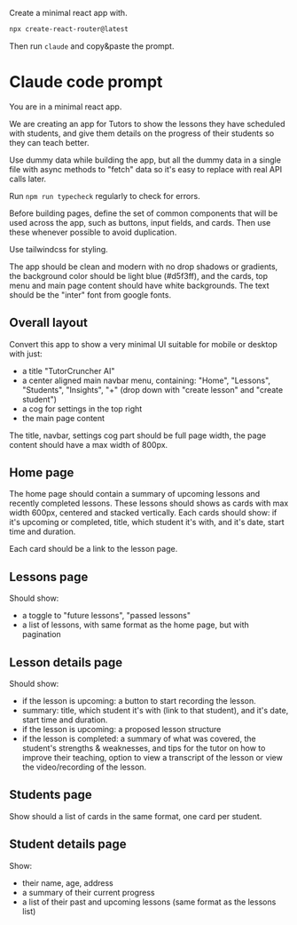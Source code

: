 Create a minimal react app with.

```bash
npx create-react-router@latest
```

Then run `claude` and copy&paste the prompt.

# Claude code prompt

You are in a minimal react app.

We are creating an app for Tutors to show the lessons they have scheduled with students, and give them details on the progress of their students so they can teach better.

Use dummy data while building the app, but all the dummy data in a single file with async methods to "fetch" data so it's easy to replace with real API calls later.

Run `npm run typecheck` regularly to check for errors.

Before building pages, define the set of common components that will be used across the app, such as buttons, input fields, and cards. Then use these whenever possible to avoid duplication.

Use tailwindcss for styling.

The app should be clean and modern with no drop shadows or gradients, the background color should be light blue (#d5f3ff), and the cards, top menu and main page content should have white backgrounds. The text should be the "inter" font from google fonts.

## Overall layout

Convert this app to show a very minimal UI suitable for mobile or desktop with just:
* a title "TutorCruncher AI"
* a center aligned main navbar menu, containing: "Home", "Lessons", "Students", "Insights", "+" (drop down with "create lesson" and "create student")
* a cog for settings in the top right
* the main page content

The title, navbar, settings cog part should be full page width, the page content should have a max width of 800px.

## Home page

The home page should contain a summary of upcoming lessons and recently completed lessons. These lessons should shows as cards with max width 600px, centered and stacked vertically. Each cards should show: if it's upcoming or completed, title, which student it's with, and it's date, start time and duration.

Each card should be a link to the lesson page.

## Lessons page

Should show:
* a toggle to "future lessons", "passed lessons"
* a list of lessons, with same format as the home page, but with pagination

## Lesson details page

Should show:
* if the lesson is upcoming: a button to start recording the lesson.
* summary: title, which student it's with (link to that student), and it's date, start time and duration.
* if the lesson is upcoming: a proposed lesson structure
* if the lesson is completed: a summary of what was covered, the student's strengths & weaknesses, and tips for the tutor on how to improve their teaching, option to view a transcript of the lesson or view the video/recording of the lesson.

## Students page

Show should a list of cards in the same format, one card per student.

## Student details page

Show:
* their name, age, address
* a summary of their current progress
* a list of their past and upcoming lessons (same format as the lessons list)
